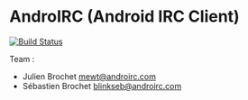 # AndroIRC (Android IRC Client)

[![Build Status](https://secure.travis-ci.org/androirc/AndroBundle.png)](http://travis-ci.org/androirc/AndroBundle)

Team :

* Julien Brochet <mewt@androirc.com>
* Sébastien Brochet <blinkseb@androirc.com>